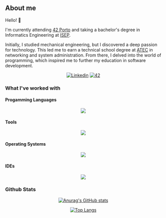 ## About me

Hello! 👋

<!-- I'm currently attending [42 Porto](https://www.42porto.com/pt/) and taking a bachelor's degree in Informatics Engineering at [Instituto Superior de Engenharia do Porto](https://www.isep.ipp.pt/). -->
I'm currently attending <a href="https://www.42porto.com/pt/" target="_blank">42 Porto</a> and taking a bachelor's degree in Informatics Engineering at <a href="https://www.isep.ipp.pt/" target="_blank">ISEP</a>.

Initially, I studied mechanical engineering, but I discovered a deep passion for technology. This led me to earn a technical school degree at <a href="https://www.atec.pt/" target="_blank">ATEC</a> []() in networking and system administration. From there, I delved into the world of programming, which inspired me to further my education in software development.

<p align="center">
 <a href='https://www.linkedin.com/in/tiago-silva-687338206/' target="_blank"><img alt='Linkedin' src='https://img.shields.io/badge/LinkedIn-100000?style=flat&logo=Linkedin&logoColor=white&labelColor=0A66C2&color=0A66C2'/></a>
  </a>
   <a href='https://profile.intra.42.fr/users/tpinto-e' target="_blank"><img alt='42' src='https://img.shields.io/badge/Porto-100000?style=flat&logo=42&logoColor=white&labelColor=000000&color=000000'/></a>
  </a>
</p>

### What I've worked with

#### Progamming Languages

<p align="center">
  <a href="https://go-skill-icons.vercel.app/">
    <img src="https://go-skill-icons.vercel.app/api/icons?i=c,java,cpp,cs,ts,bash,mysql,plsql,assembly,html,css,js&titles=true" />
  </a>
</p>

#### Tools

<p align="center">
  <a href="https://go-skill-icons.vercel.app/">
    <img src="https://go-skill-icons.vercel.app/api/icons?i=git,github,bitbucket,githubactions,dotnet,nodejs,postman,sqlite,jira,vim,bootstrap&titles=true" />
  </a>
</p>

#### Operating Systems

<p align="center">
  <a href="https://go-skill-icons.vercel.app/">
    <img src="https://go-skill-icons.vercel.app/api/icons?i=debian,ubuntu,linux,windows&titles=true" />
  </a>
</p>

#### IDEs

<p align="center">
  <a href="https://go-skill-icons.vercel.app/">
    <img src="https://go-skill-icons.vercel.app/api/icons?i=vscode,idea,visualstudio,neovim&titles=true" />
  </a>
</p>

### Github Stats

<div align="center">
 
[![Anurag's GitHub stats](https://github-readme-stats.vercel.app/api?username=Bluburry&show_icons=true&theme=blueberry)](https://github.com/anuraghazra/github-readme-stats)

[![Top Langs](https://github-readme-stats.vercel.app/api/top-langs/?username=Bluburry&layout=compact&theme=blueberry)](https://github.com/anuraghazra/github-readme-stats)

<!--[![GitHub Streak](https://streak-stats.demolab.com/?user=Bluburry&theme=blueberry)](https://git.io/streak-stats)-->

</div>

